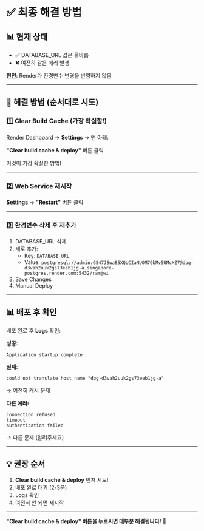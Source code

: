 # ✅ 최종 해결 방법

## 📊 현재 상태
- ✅ DATABASE_URL 값은 올바름
- ❌ 여전히 같은 에러 발생

**원인**: Render가 환경변수 변경을 반영하지 않음

---

## 🔧 해결 방법 (순서대로 시도)

### 1️⃣ Clear Build Cache (가장 확실함!)

Render Dashboard → **Settings** → 맨 아래:

**"Clear build cache & deploy"** 버튼 클릭

이것이 가장 확실한 방법!

---

### 2️⃣ Web Service 재시작

**Settings** → **"Restart"** 버튼 클릭

---

### 3️⃣ 환경변수 삭제 후 재추가

1. DATABASE_URL 삭제
2. 새로 추가:
   - Key: `DATABASE_URL`
   - Value: `postgresql://admin:GS47JSwa85XQUCIaNUOM7GbMv5UMcXZ7@dpg-d3vah2uuk2gs73eeb1jg-a.singapore-postgres.render.com:5432/ramjwi`
3. Save Changes
4. Manual Deploy

---

## 📊 배포 후 확인

배포 완료 후 **Logs** 확인:

**성공:**
```
Application startup complete
```

**실패:**
```
could not translate host name "dpg-d3vah2uuk2gs73eeb1jg-a"
```
→ 여전히 캐시 문제

**다른 에러:**
```
connection refused
timeout
authentication failed
```
→ 다른 문제 (알려주세요)

---

## 💡 권장 순서

1. **Clear build cache & deploy** 먼저 시도!
2. 배포 완료 대기 (2-3분)
3. Logs 확인
4. 여전히 안 되면 재시작

---

**"Clear build cache & deploy" 버튼을 누르시면 대부분 해결됩니다!** 🚀

